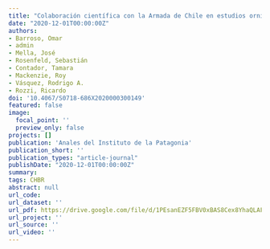 ```yaml
---
title: "Colaboración científica con la Armada de Chile en estudios ornitológicos a largo plazo en el archipiélago Diego Ramírez: Primer monitoreo del ciclo anual del ensamble de aves en la isla Gonzalo"
date: "2020-12-01T00:00:00Z"
authors:
- Barroso, Omar
- admin 
- Mella, José 
- Rosenfeld, Sebastián 
- Contador, Tamara 
- Mackenzie, Roy 
- Vásquez, Rodrigo A. 
- Rozzi, Ricardo
doi: '10.4067/S0718-686X2020000300149'
featured: false
image:
  focal_point: ''
  preview_only: false
projects: []
publication: 'Anales del Instituto de la Patagonia'
publication_short: ''
publication_types: "article-journal"
publishDate: "2020-12-01T00:00:00Z"
summary: 
tags: CHBR
abstract: null
url_code: 
url_dataset: ''
url_pdf: https://drive.google.com/file/d/1PEsanEZF5FBV0xBAS8Cex8YhaQLAFhNI/view
url_project: ''
url_source: ''
url_video: ''
---
```



